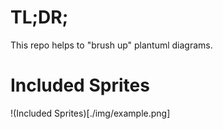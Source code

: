 # TL;DR;
This repo helps to "brush up" plantuml diagrams.

# Included Sprites
!(Included Sprites)[./img/example.png]
